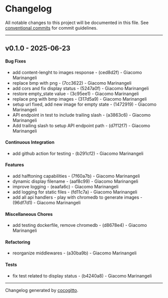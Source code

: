 # Changelog
All notable changes to this project will be documented in this file. See [conventional commits](https://www.conventionalcommits.org/) for commit guidelines.

- - -
## v0.1.0 - 2025-06-23
#### Bug Fixes
- add content-lenght to images response - (ced8d2f) - Giacomo Marinangeli
- replace bmp with png - (7cc3622) - Giacomo Marinangeli
- add cors and fix display status - (5247a0f) - Giacomo Marinangeli
- restore empty_state value - (3c95ee1) - Giacomo Marinangeli
- replace png with bmp images - (317d5a9) - Giacomo Marinangeli
- setup url fixed, add new image for empty state - (1472919) - Giacomo Marinangeli
- API endpoint in test to include trailing slash - (a3863c6) - Giacomo Marinangeli
- Add trailing slash to setup API endpoint path - (d7f12f7) - Giacomo Marinangeli
#### Continuous Integration
- add github action for testing - (b291cf2) - Giacomo Marinangeli
#### Features
- add halftoning capabilities - (7f60a7b) - Giacomo Marinangeli
- dynamic display filename - (aaf8c99) - Giacomo Marinangeli
- improve logging - (eaafa6c) - Giacomo Marinangeli
- add logging for static files - (fd11c7a) - Giacomo Marinangeli
- add all api handlers - play with chromedb to generate images - (96df7d1) - Giacomo Marinangeli
#### Miscellaneous Chores
- add testing dockerfile, remove chromedb - (d8678e4) - Giacomo Marinangeli
#### Refactoring
- reorganize middlewares - (a30ba9b) - Giacomo Marinangeli
#### Tests
- fix test related to display status - (b4240a8) - Giacomo Marinangeli

- - -

Changelog generated by [cocogitto](https://github.com/cocogitto/cocogitto).